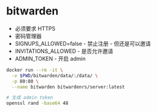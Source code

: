 # bitwarden
* 必须要求 HTTPS
* 密码管理器
* SIGNUPS_ALLOWED=false - 禁止注册 - 但还是可以邀请
* INVITATIONS_ALLOWED - 是否允许邀请
* ADMIN_TOKEN - 开启 admin

```bash
docker run --rm -it \
  -v $PWD/bitwarden/data/:/data/ \
  -p 80:80 \
  --name bitwarden bitwardenrs/server:latest

# 生成 admin token
openssl rand -base64 48
```
